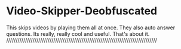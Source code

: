 # Video-Skipper-Deobfuscated

This skips videos by playing them all at once. They also auto answer questions. Its really, really cool and useful. That's about it.
////////////////////////////////////////////////////////////////////////////////
